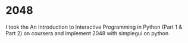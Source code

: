 # 2048
I took the An Introduction to Interactive Programming in Python (Part 1 & Part 2) on coursera and implement 2048 with simplegui on python
